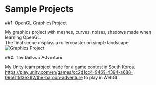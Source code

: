 # Sample Projects

##1. OpenGL Graphics Project

  My graphics project with meshes, curves, noises, shadows made when learning OpenGL.  
  The final scene displays a rollercoaster on simple landscape.  
  ![Graphics Project](https://github.com/user-attachments/assets/44570f26-c8b1-44cd-a482-4791f6b016ee)

##2. The Balloon Adventure

  My Unity team project made for a game contest in South Korea.  
  https://play.unity.com/en/games/cc2d1cc4-9465-4394-a688-09b61fd3e292/the-balloon-adventure to play in WebGL.
